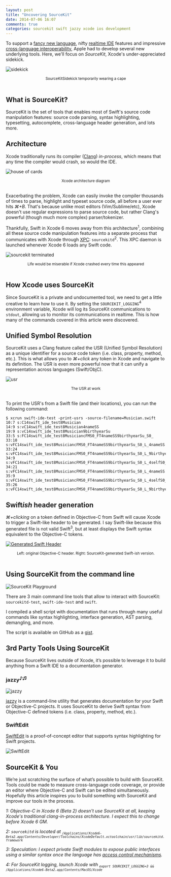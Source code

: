 ```yaml
---
layout: post
title: "Uncovering SourceKit"
date: 2014-07-06 16:07
comments: true
categories: sourcekit swift jazzy xcode ios development
---
```

To support a [fancy new language][swift], nifty [realtime IDE][playgrounds] features and impressive [cross-language interoperability][interoperability], Apple had to develop several new underlying tools. Here, we'll focus on *SourceKit*, Xcode's under-appreciated sidekick.

![sidekick](/images/posts/sidekick.jpg)
<center><sub>SourceKitSidekick temporarily wearing a cape</sub></center><br/>

## What is SourceKit?

SourceKit is the set of tools that enables most of Swift's source code manipulation features: source code parsing, syntax highlighting, typesetting, autocomplete, cross-language header generation, and lots more.

## Architecture

Xcode traditionally runs its compiler ([Clang][clang]) *in-process*, which means that any time the compiler would crash, so would the IDE.

![house of cards](/images/posts/house_of_cards.jpg)
<center><sub>Xcode architecture diagram</sub></center><br/>

Exacerbating the problem, Xcode can easily invoke the compiler thousands of times to parse, highlight and typeset source code, all before a user ever hits *⌘+B*. That's because unlike most editors (Vim/Sublime/etc), Xcode doesn't use regular expressions to parse source code, but rather Clang's powerful (though much more complex) parser/tokenizer.

Thankfully, Swift in Xcode 6 moves away from this architecture<sup>1</sup>, combining all these source code manipulation features into a separate process that communicates with Xcode through [XPC][xpc]: `sourcekitd`<sup>2</sup>. This XPC daemon is launched whenever Xcode 6 loads any Swift code.

![sourcekit terminated](/images/posts/sourcekit_terminated.jpg)
<center><sub>Life would be miserable if Xcode crashed every time this appeared</sub></center><br/>

## How Xcode uses SourceKit

Since SourceKit is a private and undocumented tool, we need to get a little creative to learn how to use it. By setting the `SOURCEKIT_LOGGING`<sup>4</sup> environment variable, Xcode will log its SourceKit communications to `stdout`, allowing us to monitor its communications in realtime. This is how many of the commands covered in this article were discovered.

## Unified Symbol Resolution

SourceKit uses a Clang feature called the USR (Unified Symbol Resolution) as a unique identifier for a source code token (i.e. class, property, method, etc.). This is what allows you to *⌘+click* any token in Xcode and navigate to its definition. The USR is even more powerful now that it can unify a representation across languages (Swift/ObjC).

![usr](/images/posts/usr.jpg)
<center><sub>The USR at work</sub></center><br/>

To print the USR's from a Swift file (and their locations), you can run the following command:

```
$ xcrun swift-ide-test -print-usrs -source-filename=Musician.swift
10:7 s:C14swift_ide_test8Musician
14:9 s:vC14swift_ide_test8Musician4nameSS
19:9 s:vC14swift_ide_test8Musician9birthyearSu
33:5 s:FC14swift_ide_test8MusiciancFMS0_FT4nameSS9birthyearSu_S0_
33:10 s:vFC14swift_ide_test8MusiciancFMS0_FT4nameSS9birthyearSu_S0_L_4nameSS
33:24 s:vFC14swift_ide_test8MusiciancFMS0_FT4nameSS9birthyearSu_S0_L_9birthyearSu
34:9 s:vFC14swift_ide_test8MusiciancFMS0_FT4nameSS9birthyearSu_S0_L_4selfS0_
34:21 s:vFC14swift_ide_test8MusiciancFMS0_FT4nameSS9birthyearSu_S0_L_4nameSS
35:9 s:vFC14swift_ide_test8MusiciancFMS0_FT4nameSS9birthyearSu_S0_L_4selfS0_
35:26 s:vFC14swift_ide_test8MusiciancFMS0_FT4nameSS9birthyearSu_S0_L_9birthyearSu
```

## Swift*ish* header generation

*⌘+clicking* on a token defined in Objective-C from Swift will cause Xcode to trigger a Swift-like header to be generated. I say Swift-like because this generated file is not valid Swift<sup>3</sup>, but at least displays the Swift syntax equivalent to the Objective-C tokens.

[![Generated Swift Header](/images/posts/generated_swift_header.jpg)](/images/posts/generated_swift_header.jpg)
<center><sub>Left: original Objective-C header. Right: SourceKit-generated Swift-ish version.</sub></center><br/>

## Using SourceKit from the command line

![SourceKit Playground](/images/posts/sourcekit_playground.jpg)

There are 3 main command line tools that allow to interact with SourceKit: `sourcekitd-test`, `swift-ide-test` and `swift`.

I compiled a shell script with documentation that runs through many useful commands like syntax highlighting, interface generation, AST parsing, demangling, and more.

The script is available on GitHub as a [gist][sourcekit-playground].

## 3rd Party Tools Using SourceKit

Because SourceKit lives outside of Xcode, it’s possible to leverage it to build anything from a Swift IDE to a documentation generator.

### jazzy<sup>♪♫</sup>

![jazzy](/images/posts/jazzy.jpg)

[jazzy][jazzy] is a command-line utility that generates documentation for your Swift or Objective-C projects. It uses SourceKit to derive Swift syntax from Objective-C defined tokens (i.e. class, property, method, etc.).

### SwiftEdit

[SwiftEdit][SwiftEdit] is a proof-of-concept editor that supports syntax highlighting for Swift projects.

![SwiftEdit](/images/posts/SwiftEdit.png)

## SourceKit & You

We’re just scratching the surface of what’s possible to build with SourceKit. Tools could be made to measure cross-language code coverage, or provide an editor where Objective-C and Swift can be edited simultaneously. Hopefully this article inspires you to build something with SourceKit and improve our tools in the process.

*1: Objective-C in Xcode 6 (Beta 2) doesn't use SourceKit at all, keeping Xcode's traditional clang-in-process architecture. I expect this to change before Xcode 6 GM.*

*2: `sourcekitd` is located at <sub>`/Applications/Xcode6-Beta2.app/Contents/Developer/Toolchains/XcodeDefault.xctoolchain/usr/lib/sourcekitd.framework`</sub>*

*3: Speculation: I expect private Swift modules to expose public interfaces using a similar syntax once the language has [access control mechanisms][access-control].*

*4: For SourceKit logging, launch Xcode with <sub>`export SOURCEKIT_LOGGING=3 && /Applications/Xcode6-Beta2.app/Contents/MacOS/Xcode`</sub>*

[swift]: http://developer.apple.com/swift
[playgrounds]: https://developer.apple.com/library/prerelease/ios/recipes/xcode_help-source_editor/ExploringandEvaluatingSwiftCodeinaPlayground/ExploringandEvaluatingSwiftCodeinaPlayground.html
[interoperability]: https://developer.apple.com/library/prerelease/ios/documentation/Swift/Conceptual/BuildingCocoaApps/InteractingWithObjective-CAPIs.html
[clang]: http://clang.llvm.org
[xpc]: https://developer.apple.com/library/mac/documentation/macosx/conceptual/bpsystemstartup/chapters/CreatingXPCServices.html
[generate_swift_header]: https://github.com/realm/jazzy/blob/master/bin/generate_swift_header.sh
[sourcekit-playground]: https://gist.github.com/jpsim/13971c81445219db1c63#file-sourcekit_playground-sh
[jazzy]: https://github.com/realm/jazzy
[SwiftEdit]: https://github.com/jpsim/SwiftEdit
[access-control]: https://github.com/ksm/SwiftInFlux#access-control

